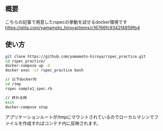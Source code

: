 ## 概要

こちらの記事で用意したrspecの挙動を試せるdocker環境です  
https://qiita.com/yamamoto_hiroya/items/c16766fc9342f4859fb4

## 使い方

```bash
git clone https://github.com/yamamoto-hiroya/rspec_practice.git
cd rspec_practice/
docker-compose up -d
docker exec -it rspec_practice bash

// 以下docker内
cd /tmp
rspec sample1_spec.rb

// 終わる時
exit
docker-compose stop
```

アプリケーションルートが/tmpにマウントされているのでローカルマシンでファイルを作成すればコンテナ内に反映されます。
